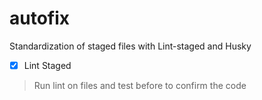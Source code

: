 # autofix
Standardization of staged files with Lint-staged and Husky

- [x] Lint Staged
 
>  Run lint on files and test before to confirm the code